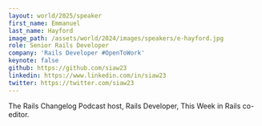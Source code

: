 ```yaml
---
layout: world/2025/speaker
first_name: Emmanuel
last_name: Hayford
image_path: /assets/world/2024/images/speakers/e-hayford.jpg
role: Senior Rails Developer
company: 'Rails Developer #OpenToWork'
keynote: false
github: https://github.com/siaw23
linkedin: https://www.linkedin.com/in/siaw23
twitter: https://twitter.com/siaw23
---
```


The Rails Changelog Podcast host, Rails Developer, This Week in Rails co-editor.
